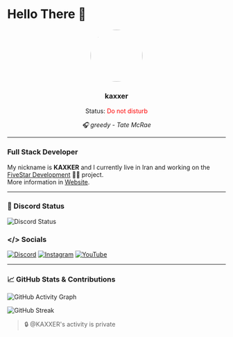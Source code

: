 # Hello There 👋

<div align="center">
  <img src="https://github.com/account" width="120" style="border-radius: 50%;" />
  <h3>kaxxer</h3>
  <p>Status: <span style="color:red;">Do not disturb</span></p>
  <p><em>🎧 greedy - Tate McRae</em></p>
</div>

---

### Full Stack Developer

My nickname is **KAXKER** and I currently live in Iran and working on the [FiveStar Development](https://github.com/FiveStar-Dev) 👨‍💻 project.  
More information in [Website](https://your-website-link.com).

---

### 💬 Discord Status

![Discord Status](https://lanyard.cnrad.dev/api/839784053296594954)



### </> Socials

[![Discord](https://img.shields.io/badge/Discord-5865F2?style=for-the-badge&logo=discord&logoColor=white)](https://discord.gg/yourinvite)
[![Instagram](https://img.shields.io/badge/Instagram-E4405F?style=for-the-badge&logo=instagram&logoColor=white)](https://instagram.com/yourprofile)
[![YouTube](https://img.shields.io/badge/YouTube-FF0000?style=for-the-badge&logo=youtube&logoColor=white)](https://youtube.com/yourchannel)

---

### 📈 GitHub Stats & Contributions

<!-- Activity graph -->
![GitHub Activity Graph](https://github-readme-activity-graph.vercel.app/graph?username=kaxxer&theme=github-dark&hide_border=true)

<!-- Contribution streak -->
![GitHub Streak](https://streak-stats.demolab.com?user=kaxxer&theme=github-dark&hide_border=true)

<!-- Private Contributions -->
> 🔒 @KAXXER's activity is private

